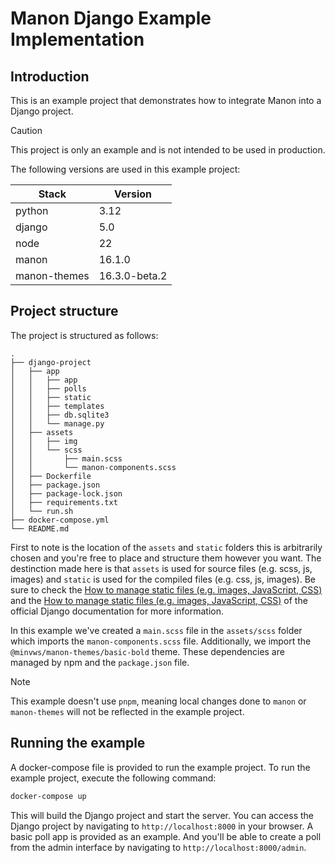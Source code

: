 # Manon Django Example Implementation

## Introduction

This is an example project that demonstrates how to integrate Manon into a
Django project.

> [!CAUTION]
> This project is only an example and is not intended to be used in production.

The following versions are used in this example project:

| Stack        | Version       |
| ------------ | ------------- |
| python       | 3.12          |
| django       | 5.0           |
| node         | 22            |
| manon        | 16.1.0        |
| manon-themes | 16.3.0-beta.2 |

## Project structure

The project is structured as follows:

```
.
├── django-project
│   ├── app
│   │   ├── app
│   │   ├── polls
│   │   ├── static
│   │   ├── templates
│   │   ├── db.sqlite3
│   │   └── manage.py
│   ├── assets
│   │   ├── img
│   │   └── scss
│   │       ├── main.scss
│   │       └── manon-components.scss
│   ├── Dockerfile
│   ├── package.json
│   ├── package-lock.json
│   ├── requirements.txt
│   └── run.sh
├── docker-compose.yml
└── README.md
```

First to note is the location of the `assets` and `static` folders this is
arbitrarily chosen and you're free to place and structure them however you want.
The destinction made here is that `assets` is used for source files (e.g. scss,
js, images) and `static` is used for the compiled files (e.g. css, js, images).
Be sure to check the [How to manage static files (e.g. images, JavaScript, CSS)](https://docs.djangoproject.com/en/5.0/howto/static-files/)
and the [How to manage static files (e.g. images, JavaScript, CSS)](https://docs.djangoproject.com/en/5.0/howto/static-files/deployment/) of the official Django documentation for more information.

In this example we've created a `main.scss` file in the `assets/scss` folder
which imports the `manon-components.scss` file. Additionally, we import the
`@minvws/manon-themes/basic-bold` theme. These dependencies are managed by npm
and the `package.json` file.

> [!NOTE]
> This example doesn't use `pnpm`, meaning local changes done to `manon` or
> `manon-themes` will not be reflected in the example project.

## Running the example

A docker-compose file is provided to run the example project. To run the
example project, execute the following command:

```bash
docker-compose up
```

This will build the Django project and start the server. You can access the
Django project by navigating to `http://localhost:8000` in your browser. A
basic poll app is provided as an example. And you'll be able to create a poll
from the admin interface by navigating to `http://localhost:8000/admin`.
